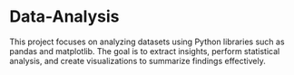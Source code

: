 # Data-Analysis
This project focuses on analyzing datasets using Python libraries such as pandas and matplotlib. The goal is to extract insights, perform statistical analysis, and create visualizations to summarize findings effectively.
